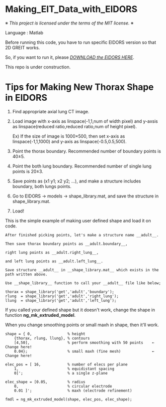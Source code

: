 # Making_EIT_Data_with_EIDORS

※ _This project is licensed under the terms of the MIT license._ ※

Language : Matlab

Before running this code, you have to run specific EIDORS version so that 2D GREIT works.

So, if you want to run it, please [_DOWNLOAD the EIDORS HERE_](https://drive.google.com/file/d/13vq98D0IIuffYSmG_e6PpMnI3igh6yud/view?usp=sharing).

This repo is under construction.

# Tips for Making New Thorax Shape in EIDORS

1. Find appropriate axial lung CT image.

2. Load image with x-axis as linspace(-1,1,num of width pixel) and y-axsis as linspace(reduced ratio,reduced ratio,num of height pixel).

    Ex) If the size of image is 1000×500, then set x-axis as linspace(-1,1,1000) and y-axis as linspace(-0.5,0.5,500).
  
3. Point the thorax boundary. Recommended number of boundary points is 40±5.

4. Point the both lung boundary. Recommended number of single lung points is 20±3.

5. Save points as (x1 y1; x2 y2; ...), and make a structure includes boundary, both lungs points.

6. Go to EIDORS → models → shape_library.mat, and save the structure in shape_library.mat.

7. Load!

  This is the simple example of making user defined shape and load it on code. 
  
    After finished picking points, let's make a structure name __adult__.
  
    Then save thorax boundary points as __adult.boundary__,
      
    right lung points as __adult.right_lung__,
      
    and left lung points as __adult.left_lung__.
      
    Save structure __adult__ in __shape_library.mat__ which exists in the path written above.
    
    Use __shape_library__ function to call your __adult__ file like below;
      
    thorax = shape_library('get','adult','boundary');
    rlung  = shape_library('get','adult','right_lung');
    llung  = shape_library('get','adult','left_lung');
    
If you called your defined shape but it doesn't work, change the shape in function __ng_mk_extruded_model__.
    
When you change smoothing points or small maxh in shape, then it'll work.

    shape = { 0,                % height
        {thorax, rlung, llung}, % contours
        [4,50],                 % perform smoothing with 50 points    ← Change here!
        0.04};                  % small maxh (fine mesh)              ← Change here!
    
    elec_pos = [ 16,            % number of elecs per plane
        1,                      % equidistant spacing
        0]';                    % a single z-plane
    
    elec_shape = [0.05,         % radius
        0,                      % circular electrode
        0.01 ]';                % maxh (electrode refinement)
    
    fmdl = ng_mk_extruded_model(shape, elec_pos, elec_shape);
